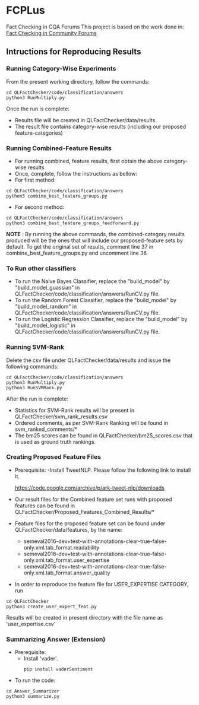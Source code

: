 # FCPLus
Fact Checking in CQA Forums
This project is based on the work done in: [Fact Checking in Community Forums](https://arxiv.org/pdf/1803.03178.pdf)

## **Intructions for Reproducing Results**

### Running Category-Wise Experiments
From the present working directory, follow the commands:
```
cd QLFactChecker/code/classification/answers
python3 RunMultiply.py 
```
Once the run is complete:
- Results file will be created in QLFactChecker/data/results
- The result file contains category-wise results (including our proposed feature-categories)

### Running Combined-Feature Results
- For running combined, feature results, first obtain the above category-wise results
- Once, complete, follow the instructions as bellow:
- For first method:
```
cd QLFactChecker/code/classification/answers
python3 combine_best_feature_groups.py 
```

- For second method:
```
cd QLFactChecker/code/classification/answers
python3 combine_best_feature_groups_feedforward.py
```
**NOTE** : By running the above commands, the combined-category results produced will be the ones that will include our proposed-feature sets by default.
To get the original set of results, comment line 37 in combine_best_feature_groups.py and uncomment line 36.

### To Run other classifiers
- To run the Naive Bayes Classifier, replace the "build_model" by "build_model_guassian" in QLFactChecker/code/classification/answers/RunCV.py file.
- To run the Random Forest Classifier, replace the "build_model" by "build_model_random" in QLFactChecker/code/classification/answers/RunCV.py file.
- To run the Logistic Regression Classifier, replace the "build_model" by "build_model_logistic" in QLFactChecker/code/classification/answers/RunCV.py file.

### Running SVM-Rank
Delete the csv file under QLFactChecker/data/results and issue the following commands:
```
cd QLFactChecker/code/classification/answers
python3 RunMultiply.py 
python3 RunSVMRank.py
```
After the run is complete:
- Statistics for SVM-Rank results will be present in QLFactChecker/svm_rank_results.csv
- Ordered comments, as per SVM-Rank Ranking will be found in svm_ranked_comments/*
- The bm25 scores can be found in QLFactChecker/bm25_scores.csv that is used as ground truth rankings.

### Creating Proposed Feature Files
- Prerequisite:
  -Install TweetNLP. Please follow the following link to install it.
    
    https://code.google.com/archive/p/ark-tweet-nlp/downloads
  
- Our result files for the Combined feature set runs with proposed features can be found in QLFactChecker/Proposed_Features_Combined_Results/*
- Feature files for the proposed feature set can be found under QLFactChecker/data/features, by the name:
  - semeval2016-dev+test-with-annotations-clear-true-false-only.xml.tab_format.readability
  - semeval2016-dev+test-with-annotations-clear-true-false-only.xml.tab_format.user_expertise
  - semeval2016-dev+test-with-annotations-clear-true-false-only.xml.tab_format.answer_quality
- In order to reproduce the feature file for USER_EXPERTISE CATEGORY, run
```
cd QLFactChecker
python3 create_user_expert_feat.py
```
Results will be created in present directory with the file name as 'user_expertise.csv'

### Summarizing Answer (Extension)
- Prerequisite:
  - Install 'vader'.
    ```
    pip install vaderSentiment
    ```
- To run the code:
```
cd Answer_Summarizer
python3 summarize.py

```